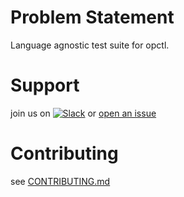 # Problem Statement
Language agnostic test suite for opctl.


# Support
join us on
[![Slack](https://opctl-slackin.herokuapp.com/badge.svg)](https://opctl-slackin.herokuapp.com/)
or [open an issue](https://github.com/opctl/opctl/issues)


# Contributing
see [CONTRIBUTING.md](CONTRIBUTING.md)